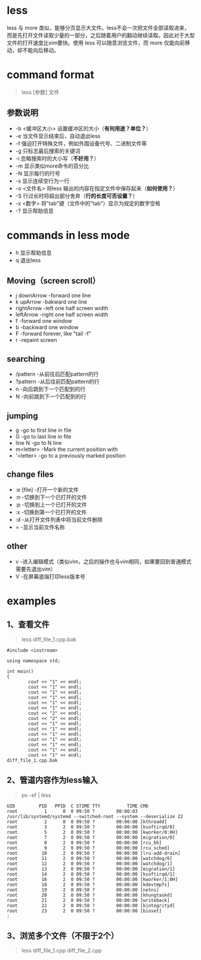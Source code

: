# less
less 与 more 类似，能够分页显示大文件。less不会一次把文件全部读取进来，而是先打开文件读取少量的一部分，之后随着用户的翻动继续读取。因此对于大型文件的打开速度比vim要快。使用 less 可以随意浏览文件，而 more 仅能向前移动，却不能向后移动。
# command format
> less [参数] 文件
## 参数说明
* -b <缓冲区大小> 设置缓冲区的大小（__有何用途？单位？__）
* -e 当文件显示结束后，自动退出less
* -f 强迫打开特殊文件，例如外围设备代号、二进制文件等
* -g 只标志最后搜索的关键词
* -i 忽略搜索时的大小写（__不好用？__）
* -m 显示类似more命令的百分比
* -N 显示每行的行号
* -s 显示连续空行为一行
* -o <文件名> 将less 输出的内容在指定文件中保存起来（__如何使用？__）
* -S 行过长时将超出部分舍弃（__行的长度可否设置？__）
* -x <数字> 将"tab"键（文件中的"tab"）显示为规定的数字空格
* -? 显示帮助信息
# commands in less mode
* h 显示帮助信息
* q 退出less
## Moving（screen scroll）
* j downArrow -forward one line
* k upArrow -bakward one line
* rightArrow -left one half screen width
* leftArrow -right one half screen width
* f -forward one window
* b -backward one window
* F -forward forever, like "tail -f"
* r -repaint screen
## searching
* /pattern -从前往后匹配pattern的行
* ?pattern -从后往前匹配pattern的行
* n -向后跳到下一个匹配到的行
* N -向前跳到下一个匹配到的行
## jumping
* g -go to first line in file
* G -go to last line in file
* line N -go to N line
* m\<letter\> -Mark the current position with <letter>
* '\<letter\> -go to a previously marked position
## change files
* :e [file] -打开一个新的文件
* :n -切换到下一个已打开的文件
* :p -切换到上一个已打开的文件
* :x -切换到第一个已打开的文件
* :d -从打开文件列表中将当前文件删除
* = -显示当前文件名称
## other
* v -进入编辑模式（类似vim，之后的操作也与vim相同，如果要回到普通模式需要先退出vim）
* V -在屏幕底端打印less版本号
# examples
## 1、查看文件
> less diff_file_1.cpp.bak
```
#include <iostream>

using namespace std;

int main()
{
        cout << "1" << endl;
        cout << "1" << endl;
        cout << "1" << endl;
        cout << "1" << endl;
        cout << "1" << endl;
        cout << "1" << endl;
        cout << "2" << endl;
        cout << "2" << endl;
        cout << "1" << endl;
        cout << "1" << endl;
        cout << "1" << endl;
        cout << "1" << endl;
        cout << "1" << endl;
        cout << "1" << endl;
        cout << "1" << endl;
diff_file_1.cpp.bak
```
## 2、管道内容作为less输入
> ps -ef | less
```
UID         PID   PPID  C STIME TTY          TIME CMD
root          1      0  0 09:50 ?        00:00:03 /usr/lib/systemd/systemd --switched-root --system --deserialize 22
root          2      0  0 09:50 ?        00:00:00 [kthreadd]
root          3      2  0 09:50 ?        00:00:00 [ksoftirqd/0]
root          5      2  0 09:50 ?        00:00:00 [kworker/0:0H]
root          7      2  0 09:50 ?        00:00:00 [migration/0]
root          8      2  0 09:50 ?        00:00:00 [rcu_bh]
root          9      2  0 09:50 ?        00:00:00 [rcu_sched]
root         10      2  0 09:50 ?        00:00:00 [lru-add-drain]
root         11      2  0 09:50 ?        00:00:00 [watchdog/0]
root         12      2  0 09:50 ?        00:00:00 [watchdog/1]
root         13      2  0 09:50 ?        00:00:00 [migration/1]
root         14      2  0 09:50 ?        00:00:00 [ksoftirqd/1]
root         16      2  0 09:50 ?        00:00:00 [kworker/1:0H]
root         18      2  0 09:50 ?        00:00:00 [kdevtmpfs]
root         19      2  0 09:50 ?        00:00:00 [netns]
root         20      2  0 09:50 ?        00:00:00 [khungtaskd]
root         21      2  0 09:50 ?        00:00:00 [writeback]
root         22      2  0 09:50 ?        00:00:00 [kintegrityd]
root         23      2  0 09:50 ?        00:00:00 [bioset]
:
```
## 3、浏览多个文件（不限于2个）
> less diff_file_1.cpp diff_file_2.cpp
